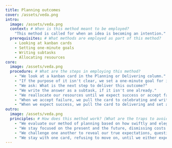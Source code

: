```yaml
---
title: Planning outcomes
cover: /assets/veda.png
intro:
  image: /assets/veda.png
  context: # When is this method meant to be employed?
    "This method is called for when an idea is becoming an intention."
  prerequisites: # What methods are employed as part of this method?
    - Looking at kanban cards
    - Setting one-minute goals
    - Writing subtasks
    - Allocating resources
core:
  image: /assets/veda.png
  procedure: # What are the steps in employing this method?
    - "We look at a kanban card in the Planning or Delivering column."
    - "If the purpose of it isn't clear, we set a one-minute goal for it."
    - "We ask: What is the next step to deliver this outcome?"
    - "We write the answer as a subtask, if it isn't one already."
    - "We reallocate our resources until we expect success or accept failure."
    - "When we accept failure, we pull the card to celebrating and write a comment on it to answer the question: Why did this fail?"
    - "When we expect success, we pull the card to delivering and set a due date to answer the question: When will this happen?"
outro:
  image: /assets/veda.png
  principles: # How does this method work? (What are the traps to avoid?)
    - "We evaluate our method of planning based on how swiftly and elegantly it brings desired outcomes and expected outcomes into alignment."
    - "We stay focused on the present and the future, dismissing costs that have already been paid."
    - "We challenge one another to reveal our true expectations, questions, concerns and doubts."
    - "We stay with one card, refusing to move on, until we either expect success or accept failure."
---
```

